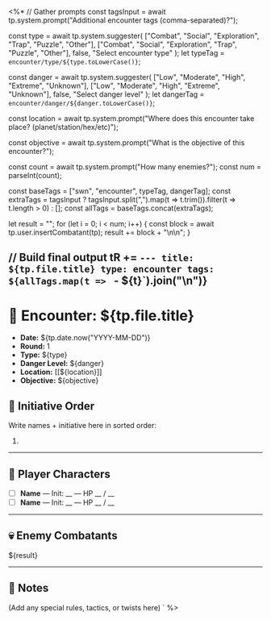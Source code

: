 <%*
// Gather prompts
const tagsInput = await tp.system.prompt("Additional encounter tags (comma-separated)?");

const type = await tp.system.suggester(
  ["Combat", "Social", "Exploration", "Trap", "Puzzle", "Other"],
  ["Combat", "Social", "Exploration", "Trap", "Puzzle", "Other"],
  false,
  "Select encounter type"
);
let typeTag = `encounter/type/${type.toLowerCase()}`;

const danger = await tp.system.suggester(
  ["Low", "Moderate", "High", "Extreme", "Unknown"],
  ["Low", "Moderate", "High", "Extreme", "Unknown"],
  false,
  "Select danger level"
);
let dangerTag = `encounter/danger/${danger.toLowerCase()}`;

const location = await tp.system.prompt("Where does this encounter take place? (planet/station/hex/etc)");

const objective = await tp.system.prompt("What is the objective of this encounter?");

const count = await tp.system.prompt("How many enemies?");
const num = parseInt(count);

const baseTags = ["swn", "encounter", typeTag, dangerTag];
const extraTags = tagsInput
  ? tagsInput.split(",").map(t => t.trim()).filter(t => t.length > 0)
  : [];
const allTags = baseTags.concat(extraTags);

let result = "";
for (let i = 0; i < num; i++) {
  const block = await tp.user.insertCombatant(tp);
  result += block + "\n\n";
}

// Build final output
tR += `---
title: ${tp.file.title}
type: encounter
tags:
${allTags.map(t => `  - ${t}`).join("\n")}
---

# 🧠 Encounter: ${tp.file.title}

- **Date:** ${tp.date.now("YYYY-MM-DD")}
- **Round:** 1
- **Type:** ${type}
- **Danger Level:** ${danger}
- **Location:** [[${location}]]
- **Objective:** ${objective}

## 🔢 Initiative Order

Write names + initiative here in sorted order:

1.

---

## 🧍 Player Characters

- [ ] **Name** — Init: __ — HP __ / __
- [ ] **Name** — Init: __ — HP __ / __

---

## 💀 Enemy Combatants

${result}

---

## 📝 Notes

(Add any special rules, tactics, or twists here)
`
%>

